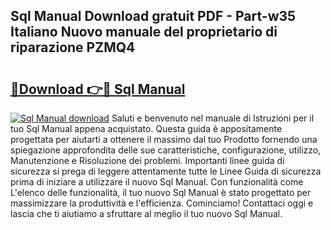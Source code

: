 ## Sql Manual Download gratuit PDF - Part-w35 Italiano Nuovo manuale del proprietario di riparazione PZMQ4

# <h2><a href="http://dfb8vq.blite.top/?on=Sql+Manual">🔗Download 👉🔴 Sql Manual</a></h2>

[![Sql Manual download](https://i.imgur.com/lujVjoI.png)](http://dfb8vq.blite.top/?on=Sql+Manual)
Saluti e benvenuto nel manuale di Istruzioni per il tuo Sql Manual appena acquistato. Questa guida è appositamente progettata per aiutarti a ottenere il massimo dal tuo Prodotto fornendo una spiegazione approfondita delle sue caratteristiche, configurazione, utilizzo, Manutenzione e Risoluzione dei problemi. Importanti linee guida di sicurezza si prega di leggere attentamente tutte le Linee Guida di sicurezza prima di iniziare a utilizzare il nuovo Sql Manual. Con funzionalità come L'elenco delle funzionalità, il tuo nuovo Sql Manual è stato progettato per massimizzare la produttività e l'efficienza. Cominciamo! Contattaci oggi e lascia che ti aiutiamo a sfruttare al meglio il tuo nuovo Sql Manual.
